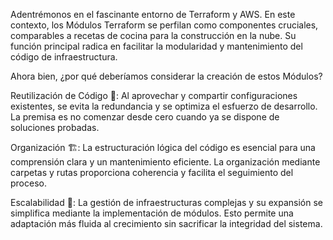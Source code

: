 Adentrémonos en el fascinante entorno de Terraform y AWS. En este contexto, los Módulos Terraform se perfilan como componentes cruciales, comparables a recetas de cocina para la construcción en la nube. Su función principal radica en facilitar la modularidad y mantenimiento del código de infraestructura.

Ahora bien, ¿por qué deberíamos considerar la creación de estos Módulos?

Reutilización de Código 🔄: Al aprovechar y compartir configuraciones existentes, se evita la redundancia y se optimiza el esfuerzo de desarrollo. La premisa es no comenzar desde cero cuando ya se dispone de soluciones probadas.

Organización 🏗️: La estructuración lógica del código es esencial para una comprensión clara y un mantenimiento eficiente. La organización mediante carpetas y rutas proporciona coherencia y facilita el seguimiento del proceso.

Escalabilidad 🚀: La gestión de infraestructuras complejas y su expansión se simplifica mediante la implementación de módulos. Esto permite una adaptación más fluida al crecimiento sin sacrificar la integridad del sistema.

